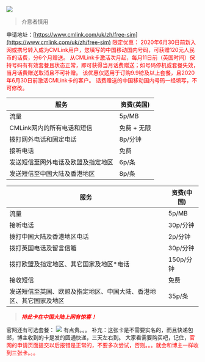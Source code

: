 ![](https://shop.io.mi-img.com/app/shop/img?id=shop_9e56d425b16be532e0331a3304bb0dd2.png)
>介意者慎用

申请地址：[https://www.cmlink.com/uk/zh/free-sim](https://www.cmlink.com/uk/zh/free-sim)
<font color=red>限定优惠：
2020年6月30日前新入网或携号转入成为CMLink用户，您填写的中国移动国内号码，可获赠120元人民币的话费，分6个月赠送。
从CMLink卡激活次月起，每月11日前（英国时间）保持号码有有效套餐且状态正常，即可获得当月话费赠送；如号码停机或套餐失效，当月话费赠送取消且不可补赠。
该优惠仅适用于订购9.9镑及以上套餐，且2020年6月30日前激活CMLink卡的客户。
话费赠送的中国移动国内号码一经填写，不可修改。</font>

|   服务   | 资费(英国)    |
| ----------- | ----------- |
| 流量 | 5p/MB |
| CMLink网内的所有电话和短信 | 免费 + 无限 |
| 拨打网外电话和固定电话 | 8p/分钟 |
| 接听电话 | 免费 |
| 发送短信至网外电话及欧盟及指定地区 | 6p/条 |
| 发送短信至中国大陆及香港地区 | 8p/条 |

|   服务   | 资费(中国)    |
| ----------- | ----------- |
| 流量 | 5p/MB |
| 接听电话 | 30p/分钟 |
| 拨打中国大陆及香港地区电话 | 2p/分钟 |
| 拨打英国电话及留言信箱 | 30p/分钟 |
| 拨打欧盟及指定地区、其它国家及地区*电话 | 150p/分钟 |
| 接收短信 | 免费 |
| 发送短信至英国、欧盟及指定地区、中国大陆、香港地区、其它国家及地区 | 35p/条 |
>***<font color=red>持此卡在中国大陆上网有惊喜！</font>***

官网还有可选套餐：
![](https://shop.io.mi-img.com/app/shop/img?id=shop_d6f1ee1de4ede859195ee0ed6d91c466.png)
有点贵。。。
补充：这张卡是不需要实名的，而且快递包邮，博主收到的卡是发的圆通快递，三天左右到。
大家看需要购买吧，记住，<font color=red>官网的申请页面提交以后报错是正常的，不要多次尝试，否则。。。就会和博主一样收到三张卡。。。</font>